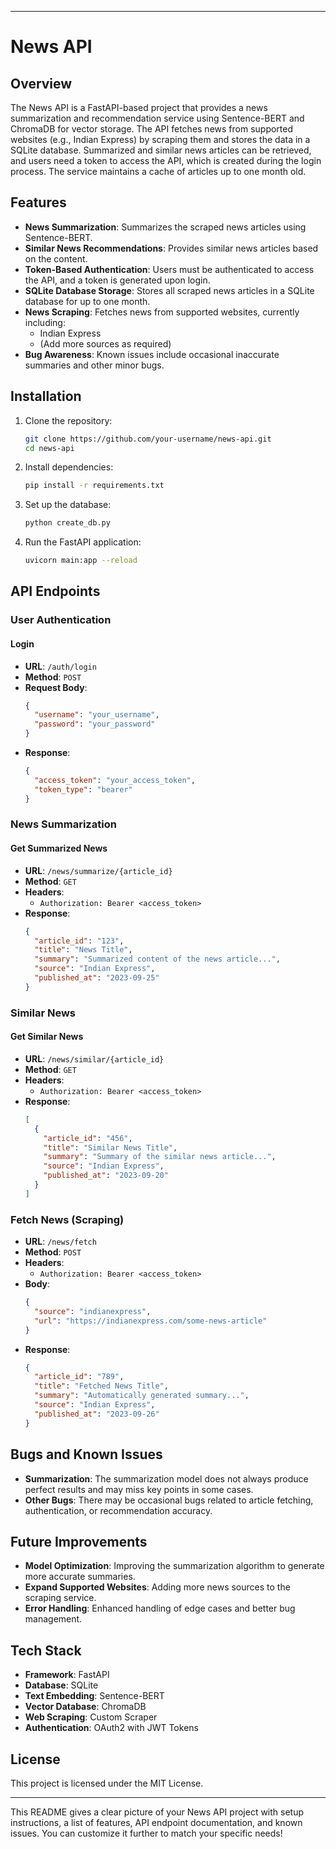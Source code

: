 
---

# News API

## Overview
The News API is a FastAPI-based project that provides a news summarization and recommendation service using Sentence-BERT and ChromaDB for vector storage. The API fetches news from supported websites (e.g., Indian Express) by scraping them and stores the data in a SQLite database. Summarized and similar news articles can be retrieved, and users need a token to access the API, which is created during the login process. The service maintains a cache of articles up to one month old.

## Features
- **News Summarization**: Summarizes the scraped news articles using Sentence-BERT.
- **Similar News Recommendations**: Provides similar news articles based on the content.
- **Token-Based Authentication**: Users must be authenticated to access the API, and a token is generated upon login.
- **SQLite Database Storage**: Stores all scraped news articles in a SQLite database for up to one month.
- **News Scraping**: Fetches news from supported websites, currently including:
  - Indian Express
  - (Add more sources as required)
- **Bug Awareness**: Known issues include occasional inaccurate summaries and other minor bugs.

## Installation

1. Clone the repository:
   ```bash
   git clone https://github.com/your-username/news-api.git
   cd news-api
   ```

2. Install dependencies:
   ```bash
   pip install -r requirements.txt
   ```

3. Set up the database:
   ```bash
   python create_db.py
   ```

4. Run the FastAPI application:
   ```bash
   uvicorn main:app --reload
   ```

## API Endpoints

### User Authentication

#### Login
- **URL**: `/auth/login`
- **Method**: `POST`
- **Request Body**:
  ```json
  {
    "username": "your_username",
    "password": "your_password"
  }
  ```
- **Response**:
  ```json
  {
    "access_token": "your_access_token",
    "token_type": "bearer"
  }
  ```

### News Summarization

#### Get Summarized News
- **URL**: `/news/summarize/{article_id}`
- **Method**: `GET`
- **Headers**:
  - `Authorization: Bearer <access_token>`
- **Response**:
  ```json
  {
    "article_id": "123",
    "title": "News Title",
    "summary": "Summarized content of the news article...",
    "source": "Indian Express",
    "published_at": "2023-09-25"
  }
  ```

### Similar News

#### Get Similar News
- **URL**: `/news/similar/{article_id}`
- **Method**: `GET`
- **Headers**:
  - `Authorization: Bearer <access_token>`
- **Response**:
  ```json
  [
    {
      "article_id": "456",
      "title": "Similar News Title",
      "summary": "Summary of the similar news article...",
      "source": "Indian Express",
      "published_at": "2023-09-20"
    }
  ]
  ```

### Fetch News (Scraping)
- **URL**: `/news/fetch`
- **Method**: `POST`
- **Headers**:
  - `Authorization: Bearer <access_token>`
- **Body**:
  ```json
  {
    "source": "indianexpress",
    "url": "https://indianexpress.com/some-news-article"
  }
  ```
- **Response**:
  ```json
  {
    "article_id": "789",
    "title": "Fetched News Title",
    "summary": "Automatically generated summary...",
    "source": "Indian Express",
    "published_at": "2023-09-26"
  }
  ```

## Bugs and Known Issues
- **Summarization**: The summarization model does not always produce perfect results and may miss key points in some cases.
- **Other Bugs**: There may be occasional bugs related to article fetching, authentication, or recommendation accuracy.

## Future Improvements
- **Model Optimization**: Improving the summarization algorithm to generate more accurate summaries.
- **Expand Supported Websites**: Adding more news sources to the scraping service.
- **Error Handling**: Enhanced handling of edge cases and better bug management.
  
## Tech Stack
- **Framework**: FastAPI
- **Database**: SQLite
- **Text Embedding**: Sentence-BERT
- **Vector Database**: ChromaDB
- **Web Scraping**: Custom Scraper
- **Authentication**: OAuth2 with JWT Tokens

## License
This project is licensed under the MIT License.

---

This README gives a clear picture of your News API project with setup instructions, a list of features, API endpoint documentation, and known issues. You can customize it further to match your specific needs!